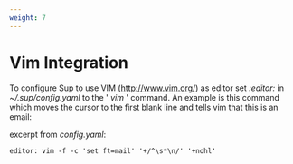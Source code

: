 ```yaml
---
weight: 7
---
```


# Vim Integration

To configure Sup to use VIM (http://www.vim.org/) as editor set _:editor:_ in _~/.sup/config.yaml_ to the ' _vim_ ' command. An example is this command which moves the cursor to the first blank line and tells vim that this is an email:

excerpt from _config.yaml_:

`editor: vim -f -c 'set ft=mail' '+/^\s*\n/' '+nohl'`
